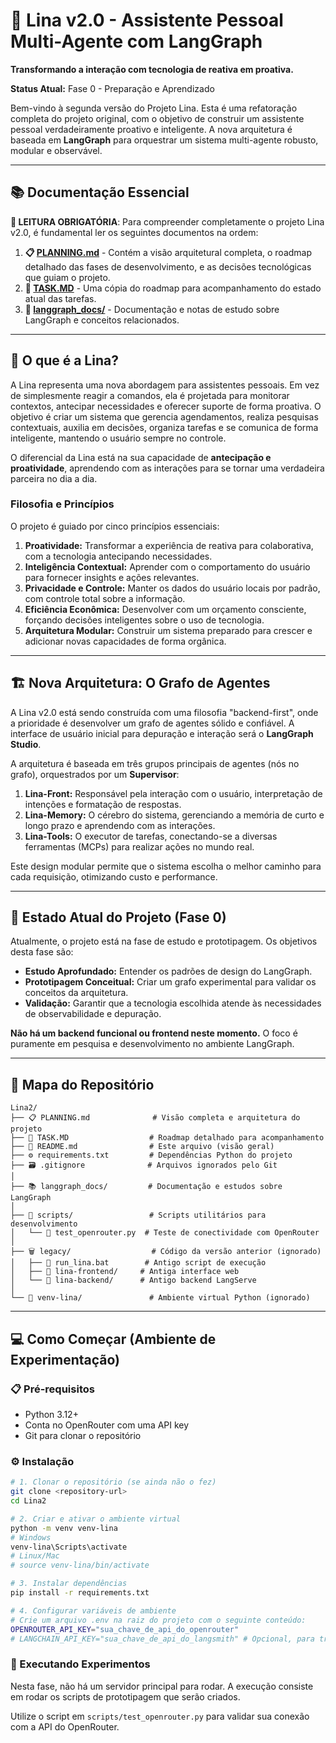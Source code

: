 # 🤖 Lina v2.0 - Assistente Pessoal Multi-Agente com LangGraph

**Transformando a interação com tecnologia de reativa em proativa.**

**Status Atual:** Fase 0 - Preparação e Aprendizado

Bem-vindo à segunda versão do Projeto Lina. Esta é uma refatoração completa do projeto original, com o objetivo de construir um assistente pessoal verdadeiramente proativo e inteligente. A nova arquitetura é baseada em **LangGraph** para orquestrar um sistema multi-agente robusto, modular e observável.

---

## 📚 **Documentação Essencial**

**🚨 LEITURA OBRIGATÓRIA**: Para compreender completamente o projeto Lina v2.0, é fundamental ler os seguintes documentos na ordem:

1.  **📋 [PLANNING.md](PLANNING.md)** - Contém a visão arquitetural completa, o roadmap detalhado das fases de desenvolvimento, e as decisões tecnológicas que guiam o projeto.
2.  **📝 [TASK.MD](TASK.MD)** - Uma cópia do roadmap para acompanhamento do estado atual das tarefas.
3.  **📖 [langgraph_docs/](langgraph_docs/)** - Documentação e notas de estudo sobre LangGraph e conceitos relacionados.

---

## 🎯 **O que é a Lina?**

A Lina representa uma nova abordagem para assistentes pessoais. Em vez de simplesmente reagir a comandos, ela é projetada para monitorar contextos, antecipar necessidades e oferecer suporte de forma proativa. O objetivo é criar um sistema que gerencia agendamentos, realiza pesquisas contextuais, auxilia em decisões, organiza tarefas e se comunica de forma inteligente, mantendo o usuário sempre no controle.

O diferencial da Lina está na sua capacidade de **antecipação e proatividade**, aprendendo com as interações para se tornar uma verdadeira parceira no dia a dia.

### **Filosofia e Princípios**

O projeto é guiado por cinco princípios essenciais:

1.  **Proatividade:** Transformar a experiência de reativa para colaborativa, com a tecnologia antecipando necessidades.
2.  **Inteligência Contextual:** Aprender com o comportamento do usuário para fornecer insights e ações relevantes.
3.  **Privacidade e Controle:** Manter os dados do usuário locais por padrão, com controle total sobre a informação.
4.  **Eficiência Econômica:** Desenvolver com um orçamento consciente, forçando decisões inteligentes sobre o uso de tecnologia.
5.  **Arquitetura Modular:** Construir um sistema preparado para crescer e adicionar novas capacidades de forma orgânica.

---

## 🏗️ **Nova Arquitetura: O Grafo de Agentes**

A Lina v2.0 está sendo construída com uma filosofia "backend-first", onde a prioridade é desenvolver um grafo de agentes sólido e confiável. A interface de usuário inicial para depuração e interação será o **LangGraph Studio**.

A arquitetura é baseada em três grupos principais de agentes (nós no grafo), orquestrados por um **Supervisor**:

1.  **Lina-Front:** Responsável pela interação com o usuário, interpretação de intenções e formatação de respostas.
2.  **Lina-Memory:** O cérebro do sistema, gerenciando a memória de curto e longo prazo e aprendendo com as interações.
3.  **Lina-Tools:** O executor de tarefas, conectando-se a diversas ferramentas (MCPs) para realizar ações no mundo real.

Este design modular permite que o sistema escolha o melhor caminho para cada requisição, otimizando custo e performance.

---

## 🚀 **Estado Atual do Projeto (Fase 0)**

Atualmente, o projeto está na fase de estudo e prototipagem. Os objetivos desta fase são:

-   **Estudo Aprofundado:** Entender os padrões de design do LangGraph.
-   **Prototipagem Conceitual:** Criar um grafo experimental para validar os conceitos da arquitetura.
-   **Validação:** Garantir que a tecnologia escolhida atende às necessidades de observabilidade e depuração.

**Não há um backend funcional ou frontend neste momento.** O foco é puramente em pesquisa e desenvolvimento no ambiente LangGraph.

---

## 📁 **Mapa do Repositório**

```
Lina2/
├── 📋 PLANNING.md              # Visão completa e arquitetura do projeto
├── 📝 TASK.MD                  # Roadmap detalhado para acompanhamento
├── 📖 README.md                # Este arquivo (visão geral)
├── ⚙️ requirements.txt         # Dependências Python do projeto
├── 🗃️ .gitignore              # Arquivos ignorados pelo Git
│
├── 📚 langgraph_docs/         # Documentação e estudos sobre LangGraph
│
├── 🔧 scripts/                 # Scripts utilitários para desenvolvimento
│   └── 🧪 test_openrouter.py  # Teste de conectividade com OpenRouter
│
├── 🗑️ legacy/                  # Código da versão anterior (ignorado)
│   ├── 🚀 run_lina.bat        # Antigo script de execução
│   ├── 🎨 lina-frontend/     # Antiga interface web
│   └── 🔧 lina-backend/      # Antigo backend LangServe
│
└── 🐍 venv-lina/               # Ambiente virtual Python (ignorado)
```

---

## 💻 **Como Começar (Ambiente de Experimentação)**

### **📋 Pré-requisitos**
- Python 3.12+
- Conta no OpenRouter com uma API key
- Git para clonar o repositório

### **⚙️ Instalação**
```bash
# 1. Clonar o repositório (se ainda não o fez)
git clone <repository-url>
cd Lina2

# 2. Criar e ativar o ambiente virtual
python -m venv venv-lina
# Windows
venv-lina\Scripts\activate
# Linux/Mac
# source venv-lina/bin/activate

# 3. Instalar dependências
pip install -r requirements.txt

# 4. Configurar variáveis de ambiente
# Crie um arquivo .env na raiz do projeto com o seguinte conteúdo:
OPENROUTER_API_KEY="sua_chave_de_api_do_openrouter"
# LANGCHAIN_API_KEY="sua_chave_de_api_do_langsmith" # Opcional, para tracing
```

### **🧪 Executando Experimentos**

Nesta fase, não há um servidor principal para rodar. A execução consiste em rodar os scripts de prototipagem que serão criados.

Utilize o script em `scripts/test_openrouter.py` para validar sua conexão com a API do OpenRouter.
